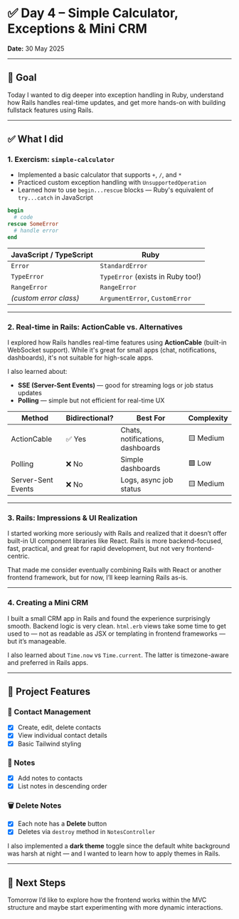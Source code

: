 # ✅ Day 4 – Simple Calculator, Exceptions & Mini CRM

**Date:** 30 May 2025

---

## 🎯 Goal

Today I wanted to dig deeper into exception handling in Ruby, understand how Rails handles real-time updates, and get more hands-on with building fullstack features using Rails.

---

## ✅ What I did

### 1. Exercism: `simple-calculator`

* Implemented a basic calculator that supports `+`, `/`, and `*`
* Practiced custom exception handling with `UnsupportedOperation`
* Learned how to use `begin...rescue` blocks — Ruby's equivalent of `try...catch` in JavaScript

```ruby
begin
  # code
rescue SomeError
  # handle error
end
```

| JavaScript / TypeScript | Ruby                            |
|--------------------------|----------------------------------|
| `Error`                  | `StandardError`                 |
| `TypeError`              | `TypeError` (exists in Ruby too!) |
| `RangeError`             | `RangeError`                    |
| *(custom error class)*   | `ArgumentError`, `CustomError`  |

---

### 2. Real-time in Rails: ActionCable vs. Alternatives

I explored how Rails handles real-time features using **ActionCable** (built-in WebSocket support). While it's great for small apps (chat, notifications, dashboards), it's not suitable for high-scale apps.

I also learned about:

* **SSE (Server-Sent Events)** — good for streaming logs or job status updates
* **Polling** — simple but not efficient for real-time UX

| Method              | Bidirectional? | Best For                      | Complexity |
|---------------------|----------------|-------------------------------|------------|
| ActionCable         | ✅ Yes         | Chats, notifications, dashboards | 🟨 Medium |
| Polling             | ❌ No          | Simple dashboards             | 🟩 Low     |
| Server-Sent Events  | ❌ No          | Logs, async job status        | 🟨 Medium  |

---

### 3. Rails: Impressions & UI Realization

I started working more seriously with Rails and realized that it doesn’t offer built-in UI component libraries like React. Rails is more backend-focused, fast, practical, and great for rapid development, but not very frontend-centric.

That made me consider eventually combining Rails with React or another frontend framework, but for now, I’ll keep learning Rails as-is.

---

### 4. Creating a Mini CRM

I built a small CRM app in Rails and found the experience surprisingly smooth. Backend logic is very clean. `html.erb` views take some time to get used to — not as readable as JSX or templating in frontend frameworks — but it’s manageable.

I also learned about `Time.now` vs `Time.current`. The latter is timezone-aware and preferred in Rails apps.

---

## 💼 Project Features

### 📁 Contact Management
- [x] Create, edit, delete contacts
- [x] View individual contact details
- [x] Basic Tailwind styling

### 📝 Notes
- [x] Add notes to contacts
- [x] List notes in descending order

### 🗑 Delete Notes
- [x] Each note has a **Delete** button
- [x] Deletes via `destroy` method in `NotesController`

I also implemented a **dark theme** toggle since the default white background was harsh at night — and I wanted to learn how to apply themes in Rails.

---

## 🔭 Next Steps

Tomorrow I’d like to explore how the frontend works within the MVC structure and maybe start experimenting with more dynamic interactions.
